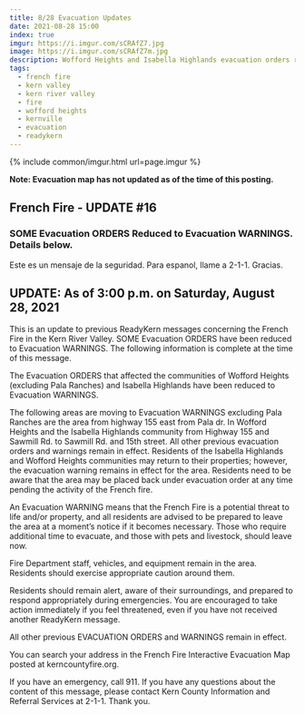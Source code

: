 ```yaml
---
title: 8/28 Evacuation Updates
date: 2021-08-28 15:00
index: true
imgur: https://i.imgur.com/sCRAfZ7.jpg
image: https://i.imgur.com/sCRAfZ7m.jpg
description: Wofford Heights and Isabella Highlands evacuation orders reduced to evacuation warnings
tags:
  - french fire
  - kern valley
  - kern river valley
  - fire
  - wofford heights
  - kernville
  - evacuation
  - readykern
---
```

{% include common/imgur.html url=page.imgur %}

**Note: Evacuation map has not updated as of the time of this posting.**

## French Fire - UPDATE #16 
### SOME Evacuation ORDERS Reduced to Evacuation WARNINGS. Details below.

Este es un mensaje de la seguridad. Para espanol, llame a 2-1-1. Gracias.

## UPDATE: As of 3:00 p.m. on Saturday, August 28, 2021

This is an update to previous ReadyKern messages concerning the French Fire in the Kern River Valley. SOME Evacuation ORDERS have been reduced to Evacuation WARNINGS. The following information is complete at the time of this message.

The Evacuation ORDERS that affected the communities of Wofford Heights (excluding Pala Ranches) and Isabella Highlands have been reduced to Evacuation WARNINGS.

The following areas are moving to Evacuation WARNINGS excluding Pala Ranches are the area from highway 155 east from Pala dr. In Wofford Heights and the Isabella Highlands community from Highway 155 and Sawmill Rd. to Sawmill Rd. and 15th street. All other previous evacuation orders and warnings remain in effect. Residents of the Isabella Highlands and Wofford Heights communities may return to their properties; however, the evacuation warning remains in effect for the area. Residents need to be aware that the area may be placed back under evacuation order at any time pending the activity of the French fire.

An Evacuation WARNING means that the French Fire is a potential threat to life and/or property, and all residents are advised to be prepared to leave the area at a moment’s notice if it becomes necessary. Those who require additional time to evacuate, and those with pets and livestock, should leave now.

Fire Department staff, vehicles, and equipment remain in the area. Residents should exercise appropriate caution around them.

Residents should remain alert, aware of their surroundings, and prepared to respond appropriately during emergencies. You are encouraged to take action immediately if you feel threatened, even if you have not received another ReadyKern message.

All other previous EVACUATION ORDERS and WARNINGS remain in effect.

You can search your address in the French Fire Interactive Evacuation Map posted at kerncountyfire.org.

If you have an emergency, call 911. If you have any questions about the content of this message, please contact Kern County Information and Referral Services at 2-1-1. Thank you.

